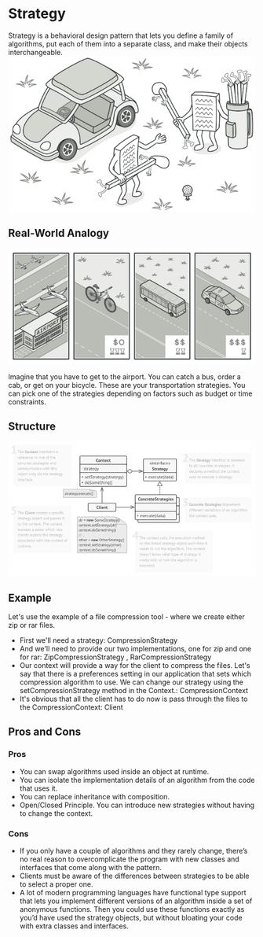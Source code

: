 # Strategy
Strategy is a behavioral design pattern that lets you define a family of algorithms, put each of them into a separate class, and make their objects interchangeable.
![Real world](https://github.com/CristelhM/Testing/blob/marines-strategy/resources/strategy.png)

## Real-World Analogy
![Real world](https://github.com/CristelhM/Testing/blob/marines-strategy/resources/strategy_comic_1.png)

Imagine that you have to get to the airport. You can catch a bus, order a cab, or get on your bicycle. These are your transportation strategies. You can pick one of the strategies depending on factors such as budget or time constraints.

## Structure
![Structure](https://github.com/CristelhM/Testing/blob/marines-strategy/resources/strategy_structure.png)

## Example
Let's use the example of a file compression tool - where we create either zip or rar files. 
* First we'll need a strategy: CompressionStrategy
* And we'll need to provide our two implementations, one for zip and one for rar: ZipCompressionStrategy , RarCompressionStrategy 
* Our context will provide a way for the client to compress the files. Let's say that there is a preferences setting in our application that sets which compression algorithm to use. We can change our strategy using the setCompressionStrategy method in the Context.: CompressionContext 
* It's obvious that all the client has to do now is pass through the files to the CompressionContext: Client

## Pros and Cons
### Pros
* You can swap algorithms used inside an object at runtime.
* You can isolate the implementation details of an algorithm from the code that uses it.
* You can replace inheritance with composition.
* Open/Closed Principle. You can introduce new strategies without having to change the context.

### Cons
* If you only have a couple of algorithms and they rarely change, there’s no real reason to overcomplicate the program with new classes and interfaces that come along with the pattern.
* Clients must be aware of the differences between strategies to be able to select a proper one.
* A lot of modern programming languages have functional type support that lets you implement different versions of an algorithm inside a set of anonymous functions. Then you could use these functions exactly as you’d have used the strategy objects, but without bloating your code with extra classes and interfaces.
